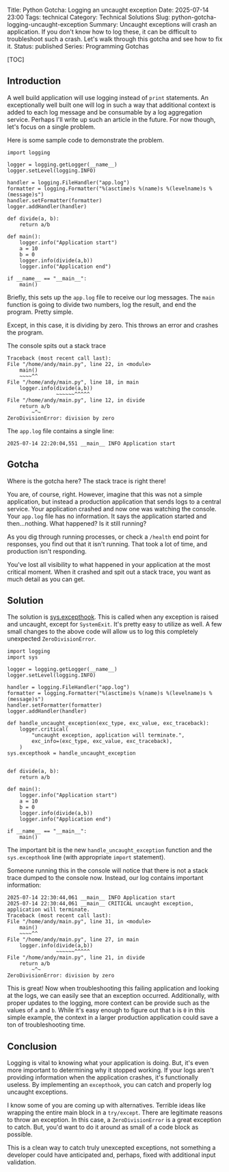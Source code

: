 Title: Python Gotcha: Logging an uncaught exception
Date: 2025-07-14 23:00
Tags: technical
Category: Technical Solutions
Slug: python-gotcha-logging-uncaught-exception
Summary: Uncaught exceptions will crash an application. If you don't know how to log these, it can be difficult to troubleshoot such a crash. Let's walk through this gotcha and see how to fix it.
Status: published
Series: Programming Gotchas

[TOC]

## Introduction

A well build application will use logging instead of `print` statements. An exceptionally well built one will log in such a way that additional context is added to each log message and be consumable by a log aggregation service. Perhaps I'll write up such an article in the future. For now though, let's focus on a single problem. 

Here is some sample code to demonstrate the problem.

    import logging

    logger = logging.getLogger(__name__)
    logger.setLevel(logging.INFO)

    handler = logging.FileHandler("app.log")
    formatter = logging.Formatter("%(asctime)s %(name)s %(levelname)s %(message)s")
    handler.setFormatter(formatter)
    logger.addHandler(handler)

    def divide(a, b):
        return a/b

    def main():
        logger.info("Application start")
        a = 10
        b = 0
        logger.info(divide(a,b))
        logger.info("Application end")

    if __name__ == "__main__":
        main()

Briefly, this sets up the `app.log` file to receive our log messages. The `main` function is going to divide two numbers, log the result, and end the program. Pretty simple.

Except, in this case, it is dividing by zero. This throws an error and crashes the program.

The console spits out a stack trace

    Traceback (most recent call last):
    File "/home/andy/main.py", line 22, in <module>
        main()
        ~~~~^^
    File "/home/andy/main.py", line 18, in main
        logger.info(divide(a,b))
                    ~~~~~~^^^^^
    File "/home/andy/main.py", line 12, in divide
        return a/b
            ~^~
    ZeroDivisionError: division by zero

The `app.log` file contains a single line:

    2025-07-14 22:20:04,551 __main__ INFO Application start

## Gotcha

Where is the gotcha here? The stack trace is right there!

You are, of course, right. However, imagine that this was not a simple application, but instead a production application that sends logs to a central service. Your application crashed and now one was watching the console. Your `app.log` file has no information. It says the application started and then...nothing. What happened? Is it still running?

As you dig through running processes, or check a `/health` end point for responses, you find out that it isn't running. That took a lot of time, and production isn't responding.

You've lost all visibility to what happened in your application at the most critical moment. When it crashed and spit out a stack trace, you want as much detail as you can get.

## Solution

The solution is [sys.excepthook][1]. This is called when any exception is raised and uncaught, except for `SystemExit`. It's pretty easy to utilize as well. A few small changes to the above code will allow us to log this completely unexpected `ZeroDivisionError`. 

    import logging
    import sys

    logger = logging.getLogger(__name__)
    logger.setLevel(logging.INFO)

    handler = logging.FileHandler("app.log")
    formatter = logging.Formatter("%(asctime)s %(name)s %(levelname)s %(message)s")
    handler.setFormatter(formatter)
    logger.addHandler(handler)

    def handle_uncaught_exception(exc_type, exc_value, exc_traceback):
        logger.critical(
            "uncaught exception, application will terminate.",
            exc_info=(exc_type, exc_value, exc_traceback),
        )
    sys.excepthook = handle_uncaught_exception


    def divide(a, b):
        return a/b

    def main():
        logger.info("Application start")
        a = 10
        b = 0
        logger.info(divide(a,b))
        logger.info("Application end")

    if __name__ == "__main__":
        main()

The important bit is the new `handle_uncaught_exception` function and the `sys.excepthook` line (with appropriate `import` statement). 

Someone running this in the console will notice that there is not a stack trace dumped to the console now. Instead, our log contains important information:

    2025-07-14 22:30:44,061 __main__ INFO Application start
    2025-07-14 22:30:44,061 __main__ CRITICAL uncaught exception, application will terminate.
    Traceback (most recent call last):
    File "/home/andy/main.py", line 31, in <module>
        main()
        ~~~~^^
    File "/home/andy/main.py", line 27, in main
        logger.info(divide(a,b))
                    ~~~~~~^^^^^
    File "/home/andy/main.py", line 21, in divide
        return a/b
            ~^~
    ZeroDivisionError: division by zero

This is great! Now when troubleshooting this failing application and looking at the logs, we can easily see that an exception occurred. Additionally, with proper updates to the logging, more context can be provide such as the values of `a` and `b`. While it's easy enough to figure out that `b` is `0` in this simple example, the context in a larger production application could save a ton of troubleshooting time.

## Conclusion

Logging is vital to knowing what your application is doing. But, it's even more important to determining why it stopped working. If your logs aren't providing information when the application crashes, it's functionally useless. By implementing an `excepthook`, you can catch and properly log uncaught exceptions.

I know some of you are coming up with alternatives. Terrible ideas like wrapping the entire main block in a `try/except`. There are legitimate reasons to throw an exception. In this case, a `ZeroDivisionError` is a great exception to catch. But, you'd want to do it around as small of a code block as possible.

This is a clean way to catch truly unexcepted exceptions, not something a developer could have anticipated and, perhaps, fixed with additional input validation.


 [1]: https://docs.python.org/3/library/sys.html#sys.excepthook